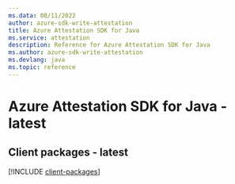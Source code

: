 ```yaml
---
ms.data: 08/11/2022
author: azure-sdk-write-attestation
title: Azure Attestation SDK for Java
ms.service: attestation
description: Reference for Azure Attestation SDK for Java
ms.author: azure-sdk-write-attestation
ms.devlang: java
ms.topic: reference
---
```

# Azure Attestation SDK for Java - latest

## Client packages - latest
[!INCLUDE [client-packages](attestation-client-index.md)]
